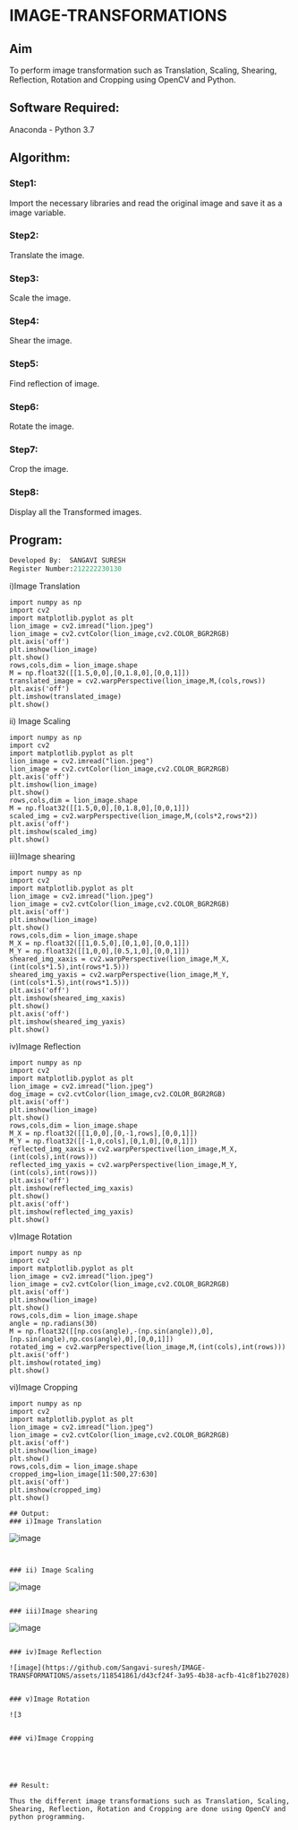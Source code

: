 # IMAGE-TRANSFORMATIONS


## Aim
To perform image transformation such as Translation, Scaling, Shearing, Reflection, Rotation and Cropping using OpenCV and Python.

## Software Required:
Anaconda - Python 3.7

## Algorithm:
### Step1:
Import the necessary libraries and read the original image and save it as a image variable.

### Step2:
Translate the image.

### Step3:
Scale the image.

### Step4:
Shear the image.

### Step5:
Find reflection of image.

### Step6:
Rotate the image.

### Step7:
Crop the image.

### Step8:
Display all the Transformed images.

## Program:
```python
Developed By:  SANGAVI SURESH
Register Number:212222230130
```
i)Image Translation

```
import numpy as np
import cv2
import matplotlib.pyplot as plt
lion_image = cv2.imread("lion.jpeg")
lion_image = cv2.cvtColor(lion_image,cv2.COLOR_BGR2RGB)
plt.axis('off')
plt.imshow(lion_image)
plt.show()
rows,cols,dim = lion_image.shape
M = np.float32([[1.5,0,0],[0,1.8,0],[0,0,1]])
translated_image = cv2.warpPerspective(lion_image,M,(cols,rows))
plt.axis('off')
plt.imshow(translated_image)
plt.show()
```
ii) Image Scaling
```
import numpy as np
import cv2
import matplotlib.pyplot as plt
lion_image = cv2.imread("lion.jpeg")
lion_image = cv2.cvtColor(lion_image,cv2.COLOR_BGR2RGB)
plt.axis('off')
plt.imshow(lion_image)
plt.show()
rows,cols,dim = lion_image.shape
M = np.float32([[1.5,0,0],[0,1.8,0],[0,0,1]])
scaled_img = cv2.warpPerspective(lion_image,M,(cols*2,rows*2))
plt.axis('off')
plt.imshow(scaled_img)
plt.show()
```
iii)Image shearing
```
import numpy as np
import cv2
import matplotlib.pyplot as plt
lion_image = cv2.imread("lion.jpeg")
lion_image = cv2.cvtColor(lion_image,cv2.COLOR_BGR2RGB)
plt.axis('off')
plt.imshow(lion_image)
plt.show()
rows,cols,dim = lion_image.shape
M_X = np.float32([[1,0.5,0],[0,1,0],[0,0,1]])
M_Y = np.float32([[1,0,0],[0.5,1,0],[0,0,1]])
sheared_img_xaxis = cv2.warpPerspective(lion_image,M_X,(int(cols*1.5),int(rows*1.5)))
sheared_img_yaxis = cv2.warpPerspective(lion_image,M_Y,(int(cols*1.5),int(rows*1.5)))
plt.axis('off')
plt.imshow(sheared_img_xaxis)
plt.show()
plt.axis('off')
plt.imshow(sheared_img_yaxis)
plt.show()
```
iv)Image Reflection
```
import numpy as np
import cv2
import matplotlib.pyplot as plt
lion_image = cv2.imread("lion.jpeg")
dog_image = cv2.cvtColor(lion_image,cv2.COLOR_BGR2RGB)
plt.axis('off')
plt.imshow(lion_image)
plt.show()
rows,cols,dim = lion_image.shape
M_X = np.float32([[1,0,0],[0,-1,rows],[0,0,1]])
M_Y = np.float32([[-1,0,cols],[0,1,0],[0,0,1]])
reflected_img_xaxis = cv2.warpPerspective(lion_image,M_X,(int(cols),int(rows)))
reflected_img_yaxis = cv2.warpPerspective(lion_image,M_Y,(int(cols),int(rows)))
plt.axis('off')
plt.imshow(reflected_img_xaxis)
plt.show()
plt.axis('off')
plt.imshow(reflected_img_yaxis)
plt.show()
```


v)Image Rotation
```
import numpy as np
import cv2
import matplotlib.pyplot as plt
lion_image = cv2.imread("lion.jpeg")
lion_image = cv2.cvtColor(lion_image,cv2.COLOR_BGR2RGB)
plt.axis('off')
plt.imshow(lion_image)
plt.show()
rows,cols,dim = lion_image.shape
angle = np.radians(30)
M = np.float32([[np.cos(angle),-(np.sin(angle)),0],[np.sin(angle),np.cos(angle),0],[0,0,1]])
rotated_img = cv2.warpPerspective(lion_image,M,(int(cols),int(rows)))
plt.axis('off')
plt.imshow(rotated_img)
plt.show()
```

vi)Image Cropping
```
import numpy as np
import cv2
import matplotlib.pyplot as plt
lion_image = cv2.imread("lion.jpeg")
lion_image = cv2.cvtColor(lion_image,cv2.COLOR_BGR2RGB)
plt.axis('off')
plt.imshow(lion_image)
plt.show()
rows,cols,dim = lion_image.shape
cropped_img=lion_image[11:500,27:630]
plt.axis('off')
plt.imshow(cropped_img)
plt.show()

```


```
## Output:
### i)Image Translation
```
![image](https://github.com/Sangavi-suresh/IMAGE-TRANSFORMATIONS/assets/118541861/01f813ac-b941-4b69-9f58-84a32b974459)

```


### ii) Image Scaling

```
![image](https://github.com/Sangavi-suresh/IMAGE-TRANSFORMATIONS/assets/118541861/48c198f3-ef24-488e-940a-3af8354d3857)

```

### iii)Image shearing

```

![image](https://github.com/Sangavi-suresh/IMAGE-TRANSFORMATIONS/assets/118541861/0e0d85c4-7394-41c8-b925-f6d4bacee056)

```

### iv)Image Reflection

![image](https://github.com/Sangavi-suresh/IMAGE-TRANSFORMATIONS/assets/118541861/d43cf24f-3a95-4b38-acfb-41c8f1b27028)


### v)Image Rotation

![3


### vi)Image Cropping





## Result: 

Thus the different image transformations such as Translation, Scaling, Shearing, Reflection, Rotation and Cropping are done using OpenCV and python programming.
